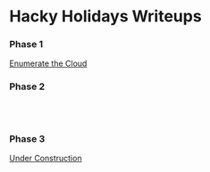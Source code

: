 # Hacky Holidays Writeups

<h3>Phase 1</h3>
<a href='https://github.com/AusCryptor82/Hacky-Holidays-Writeups/blob/main/Enumerate%20Cloud.pdf'>Enumerate the Cloud</a>
<br>
<h3>Phase 2</h3>
<br/>
<br>
<h3>Phase 3</h3>
<a href='https://github.com/AusCryptor82/Hacky-Holidays-Writeups/blob/main/Under%20Construction.pdf'>Under Construction</a>
